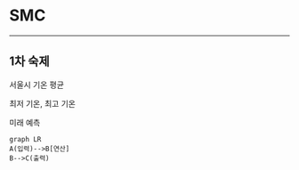 # SMC
-----------------------------------------------------------------------------

## 1차 숙제
서울시 기온 평균

최저 기온, 최고 기온

미래 예측


```mermaid
graph LR
A(입력)-->B[연산]
B-->C(출력)
```
